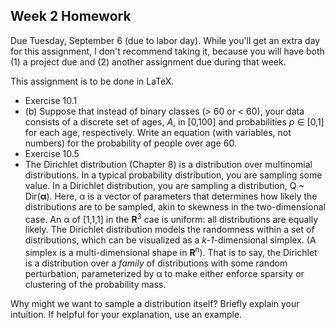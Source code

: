 Week 2 Homework
--
Due Tuesday, September 6 (due to labor day).
While you'll get an extra day for this assignment, I don't recommend taking it, because you will have both (1) a project due and (2) another assignment due during that week.

This assignment is to be done in LaTeX.

* Exercise 10.1
 * (b) Suppose that instead of binary classes (> 60 or < 60), your data consists of a discrete set of ages, *A*, in [0,100] and probabilities *p* ∈ [0,1] for each age, respectively. Write an equation (with variables, not numbers) for the probability of people over age 60.  
* Exercise 10.5
* The Dirichlet distribution (Chapter 8) is a distribution over multinomial distributions.  In a typical probability distribution, you are sampling some value.  In a Dirichlet distribution, you are sampling a distribution, Q ~ Dir(**α**).  Here, α is a vector of parameters that determines how likely the distributions are to be sampled, akin to skewness in the two-dimensional case.  An α of [1,1,1] in the **R**<sup>3</sup> cae is uniform: all distributions are equally likely.   The Dirichlet distribution models the randomness within a set of distributions, which can be visualized as a *k-1*-dimensional simplex. (A simplex is a multi-dimensional shape in **R**<sup>n</sup>).  That is to say, the Dirichlet is a distribution over a *family* of distributions with some random perturbation, parameterized by α to make either enforce sparsity or clustering of the probability mass.  

Why might we want to sample a distribution itself?  Briefly explain your intuition.  If helpful for your explanation, use an example.
